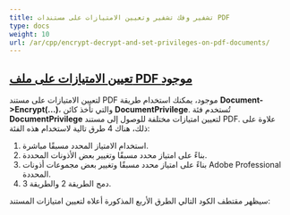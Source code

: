 ```yaml
---
title: تشفير وفك تشفير وتعيين الامتيازات على مستندات PDF
type: docs
weight: 10
url: /ar/cpp/encrypt-decrypt-and-set-privileges-on-pdf-documents/
---
```


## <ins>**تعيين الامتيازات على ملف PDF موجود**
لتعيين الامتيازات على مستند PDF موجود، يمكنك استخدام طريقة **Document->Encrypt(...)**، والتي تأخذ كائن **DocumentPrivilege**. تُستخدم فئة **DocumentPrivilege** لتعيين امتيازات مختلفة للوصول إلى مستند PDF. علاوة على ذلك، هناك 4 طرق تالية لاستخدام هذه الفئة:

1. استخدام الامتياز المحدد مسبقًا مباشرة.
2. بناءً على امتياز محدد مسبقًا وتغيير بعض الأذونات المحددة.
3. بناءً على امتياز محدد مسبقًا وتغيير بعض مجموعات أذونات Adobe Professional المحددة.
4. دمج الطريقة 2 والطريقة 3.

سيظهر مقتطف الكود التالي الطرق الأربع المذكورة أعلاه لتعيين امتيازات المستند: